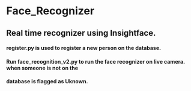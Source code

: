 # Face_Recognizer

## Real time recognizer using Insightface.

#### register.py is used to register a new person on the database. 
#### Run face_recognition_v2.py to run the face recognizer on live camera. when someone is not on the
#### database is flagged as Uknown. 

